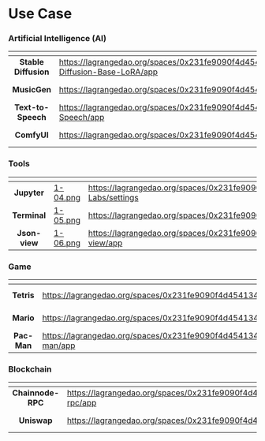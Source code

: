 # Use  Case

### Artificial Intelligence (AI)

<table data-view="cards"><thead><tr><th align="center"></th><th data-hidden data-card-target data-type="content-ref"></th><th data-hidden data-card-cover data-type="files"></th></tr></thead><tbody><tr><td align="center"><strong>Stable Diffusion</strong></td><td><a href="https://lagrangedao.org/spaces/0x231fe9090f4d45413474BDE53a1a0A3Bd5C0ef03/Stable-Diffusion-Base-LoRA/app">https://lagrangedao.org/spaces/0x231fe9090f4d45413474BDE53a1a0A3Bd5C0ef03/Stable-Diffusion-Base-LoRA/app</a></td><td><a href="../.gitbook/assets/1-01.png">1-01.png</a></td></tr><tr><td align="center"><strong>MusicGen</strong></td><td><a href="https://lagrangedao.org/spaces/0x231fe9090f4d45413474BDE53a1a0A3Bd5C0ef03/MusicGen/app">https://lagrangedao.org/spaces/0x231fe9090f4d45413474BDE53a1a0A3Bd5C0ef03/MusicGen/app</a></td><td><a href="../.gitbook/assets/1-02.png">1-02.png</a></td></tr><tr><td align="center"><strong>Text-to-Speech</strong></td><td><a href="https://lagrangedao.org/spaces/0x231fe9090f4d45413474BDE53a1a0A3Bd5C0ef03/Text-to-Speech/app">https://lagrangedao.org/spaces/0x231fe9090f4d45413474BDE53a1a0A3Bd5C0ef03/Text-to-Speech/app</a></td><td><a href="../.gitbook/assets/1-03.png">1-03.png</a></td></tr><tr><td align="center"><strong>ComfyUI</strong></td><td><a href="https://lagrangedao.org/spaces/0x231fe9090f4d45413474BDE53a1a0A3Bd5C0ef03/ComfyUI/app">https://lagrangedao.org/spaces/0x231fe9090f4d45413474BDE53a1a0A3Bd5C0ef03/ComfyUI/app</a></td><td><a href="../.gitbook/assets/1-04.png">1-04.png</a></td></tr></tbody></table>

### Tools

<table data-view="cards"><thead><tr><th align="center"></th><th data-hidden data-card-cover data-type="files"></th><th data-hidden data-card-target data-type="content-ref"></th></tr></thead><tbody><tr><td align="center"><strong>Jupyter</strong></td><td><a href="../.gitbook/assets/1-04.png">1-04.png</a></td><td><a href="https://lagrangedao.org/spaces/0x231fe9090f4d45413474BDE53a1a0A3Bd5C0ef03/Jupyter-Labs/settings">https://lagrangedao.org/spaces/0x231fe9090f4d45413474BDE53a1a0A3Bd5C0ef03/Jupyter-Labs/settings</a></td></tr><tr><td align="center"><strong>Terminal</strong></td><td><a href="../.gitbook/assets/1-05.png">1-05.png</a></td><td><a href="https://lagrangedao.org/spaces/0x231fe9090f4d45413474BDE53a1a0A3Bd5C0ef03/Terminal/app">https://lagrangedao.org/spaces/0x231fe9090f4d45413474BDE53a1a0A3Bd5C0ef03/Terminal/app</a></td></tr><tr><td align="center"><strong>Json-view</strong></td><td><a href="../.gitbook/assets/1-06.png">1-06.png</a></td><td><a href="https://lagrangedao.org/spaces/0x231fe9090f4d45413474BDE53a1a0A3Bd5C0ef03/Json-view/app">https://lagrangedao.org/spaces/0x231fe9090f4d45413474BDE53a1a0A3Bd5C0ef03/Json-view/app</a></td></tr></tbody></table>

### Game

<table data-view="cards"><thead><tr><th align="center"></th><th data-hidden data-card-target data-type="content-ref"></th><th data-hidden data-card-cover data-type="files"></th></tr></thead><tbody><tr><td align="center"><strong>Tetris</strong></td><td><a href="https://lagrangedao.org/spaces/0x231fe9090f4d45413474BDE53a1a0A3Bd5C0ef03/tetris/app">https://lagrangedao.org/spaces/0x231fe9090f4d45413474BDE53a1a0A3Bd5C0ef03/tetris/app</a></td><td><a href="../.gitbook/assets/1-07.png">1-07.png</a></td></tr><tr><td align="center"><strong>Mario</strong></td><td><a href="https://lagrangedao.org/spaces/0x231fe9090f4d45413474BDE53a1a0A3Bd5C0ef03/Mario/app">https://lagrangedao.org/spaces/0x231fe9090f4d45413474BDE53a1a0A3Bd5C0ef03/Mario/app</a></td><td><a href="../.gitbook/assets/1-08.png">1-08.png</a></td></tr><tr><td align="center"><strong>Pac-Man</strong></td><td><a href="https://lagrangedao.org/spaces/0x231fe9090f4d45413474BDE53a1a0A3Bd5C0ef03/pac-man/app">https://lagrangedao.org/spaces/0x231fe9090f4d45413474BDE53a1a0A3Bd5C0ef03/pac-man/app</a></td><td><a href="../.gitbook/assets/1-09.png">1-09.png</a></td></tr></tbody></table>

### Blockchain

<table data-view="cards"><thead><tr><th align="center"></th><th data-hidden data-card-target data-type="content-ref"></th><th data-hidden data-card-cover data-type="files"></th></tr></thead><tbody><tr><td align="center"><strong>Chainnode-RPC</strong></td><td><a href="https://lagrangedao.org/spaces/0x231fe9090f4d45413474BDE53a1a0A3Bd5C0ef03/chainnode-rpc/app">https://lagrangedao.org/spaces/0x231fe9090f4d45413474BDE53a1a0A3Bd5C0ef03/chainnode-rpc/app</a></td><td><a href="../.gitbook/assets/1-01.png">1-01.png</a></td></tr><tr><td align="center"><strong>Uniswap</strong></td><td><a href="https://lagrangedao.org/spaces/0x231fe9090f4d45413474BDE53a1a0A3Bd5C0ef03/uniswap/app">https://lagrangedao.org/spaces/0x231fe9090f4d45413474BDE53a1a0A3Bd5C0ef03/uniswap/app</a></td><td><a href="../.gitbook/assets/1-02.png">1-02.png</a></td></tr></tbody></table>

####

####

